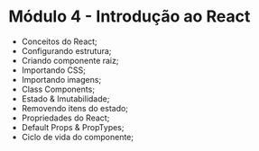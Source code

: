 # Módulo 4 - Introdução ao React

- Conceitos do React;
- Configurando estrutura;
- Criando componente raiz;
- Importando CSS;
- Importando imagens;
- Class Components;
- Estado & Imutabilidade;
- Removendo itens do estado;
- Propriedades do React;
- Default Props & PropTypes;
- Ciclo de vida do componente;
